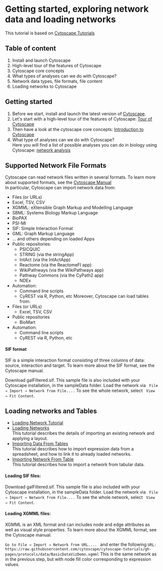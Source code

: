 # Getting started, exploring network data and loading networks

This tutorial is based on [Cytoscape Tutorials](https://cytoscape.org/cytoscape-tutorials/)

## Table of content
1. Install and launch Cytoscape
2. High-level tour of the features of Cytoscape
3. Cytoscape core concepts
4. What types of analyses can we do with Cytoscape?
5. Network data types, file formats, file content
6. Loading networks to Cytoscape

## Getting started
1. Before we start, install and launch the latest version of [Cytoscape](https://cytoscape.org/).
2. Let's start with a high-level tour of the features of Cytoscape: [Tour of Cytoscape](https://cytoscape.org/cytoscape-tutorials/protocols/tour-of-cytoscape/#/)
3. Then have a look at the cytoscape core concepts: [Introduction to Cytoscape](https://cytoscape.org/cytoscape-tutorials/presentations/modules/intro-cytoscape/index.html#/)
4. What type of analyses can we do with Cytoscape? <br> 
Here you will find a list of possible analyses you can do in biology using Cytoscape: [network analysis](https://github.com/cytoscape/cytoscape-tutorials/wiki#network-analysis)

## Supported Network File Formats
Cytoscape can read network files written in several formats.
To learn more about supported formats, see the [Cytoscape Manual](https://manual.cytoscape.org/en/stable/Supported_Network_File_Formats.html)
<br>
In particular, Cytoscape can import network data from:
- Files (or URLs)
- Excel, TSV, CSV
- XGMML: eXtensible Graph Markup and Modelling Language
- SBML: Systems Biology Markup Language
- BioPAX
- PSI-MI
- SIF: Simple Interaction Format
- GML: Graph Markup Language
- ... and others depending on loaded Apps
- Public repositories:
  - PSICQUIC
  - STRING (via the stringApp)
  - IntAct (via the IntActApp)
  - Reactome (via the ReactomeFI app)
  - WikiPathways (via the WikiPathways app)
  - Pathway Commons (via the CyPath2 app)
  - NDEx
- Automation:
  - Command line scripts
  - CyREST via R, Python, etc
Moreover, Cytoscape can load tables from:
- Files (or URLs)
  - Excel, TSV, CSV
- Public repositories
  - BioMart
- Automation:
  - Command line scripts
  - CyREST via R, Python, etc


#### SIF format
SIF is a simple interaction format consisting of three columns of data: source, interaction and target. 
To learn more about the SIF format, see the Cytoscape manual.

Download galFiltered.sif. This sample file is also included with your Cytoscape installation, in the sampleData folder.
Load the network via ``` File → Import → Network from File....```
To see the whole network, select ``` View → Fit Content```.

## Loading networks and Tables
- [Loading Network Tutorial](https://cytoscape.org/cytoscape-tutorials/protocols/loading-networks/#/)
- [Loading Networks](https://cytoscape.org/cytoscape-tutorials/protocols/loading-networks/#/) <br>
This tutorial describes the details of importing an existing network and applying a layout.
- [Importing Data From Tables](https://cytoscape.org/cytoscape-tutorials/protocols/importing-data-from-tables/#/)<br>
This tutorial describes how to import expression data from a spreadsheet, and how to link it to already loaded networks.
- [Importing Network From Table](https://cytoscape.org/cytoscape-tutorials/protocols/importing-network-from-table/#/)<br>
This tutorial describes how to import a network from tabular data.

#### Loading SIF files:
Download galFiltered.sif. This sample file is also included with your Cytoscape installation, in the sampleData folder.
Load the network via ``` File → Import → Network from File....```
To see the whole network, select ``` View → Fit Content```.

#### Loading XGMML files:
XGMML is an XML format and can includes node and edge attributes as well as visual style properties. To learn more about the XGMML format, see the Cytoscape manual.

```Go to File → Import → Network from URL.... ``` and enter the following ```URL: https://raw.githubusercontent.com/cytoscape/cytoscape-tutorials/gh-pages/protocols/data/BasicDataVizDemo.xgmml```
This is the same network as in the previous step, but with node fill color corresponding to expression values.
